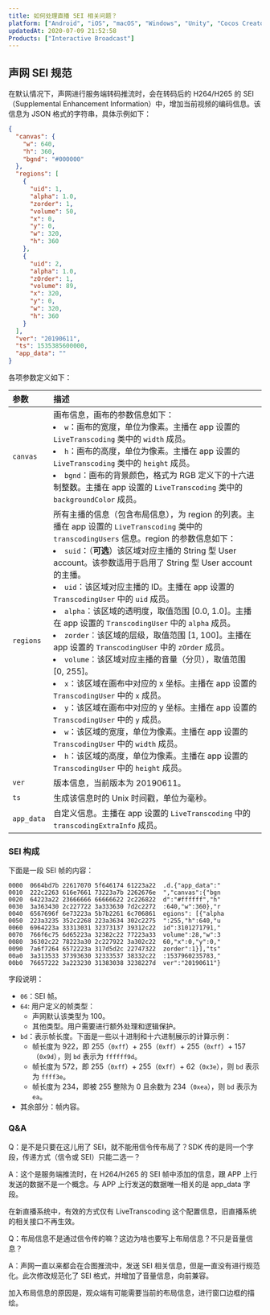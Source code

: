 ```yaml
---
title: 如何处理直播 SEI 相关问题？
platform: ["Android", "iOS", "macOS", "Windows", "Unity", "Cocos Creator", "Electron", "React Native", "Flutter"]
updatedAt: 2020-07-09 21:52:58
Products: ["Interactive Broadcast"]
---
```


## 声网 SEI 规范

在默认情况下，声网进行服务端转码推流时，会在转码后的 H264/H265 的 SEI（Supplemental Enhancement Information）中，增加当前视频的编码信息。该信息为 JSON 格式的字符串，具体示例如下：

```json
{
  "canvas": {
    "w": 640,
    "h": 360,
    "bgnd": "#000000"
  },
  "regions": [
    {
      "uid": 1,
      "alpha": 1.0,
      "zorder": 1,
      "volume": 50,
      "x": 0,
      "y": 0,
      "w": 320,
      "h": 360
    },
    {
      "uid": 2,
      "alpha": 1.0,
      "zOrder": 1,
      "volume": 89,
      "x": 320,
      "y": 0,
      "w": 320,
      "h": 360
    }
  ],
  "ver": "20190611",
  "ts": 1535385600000,
  "app_data": ""
}
```

各项参数定义如下：

| 参数       | 描述                                                                                                                                                                                                                                                                                                                                                                                                                                                                                                                                                                                                                                                                                                                                                                                                                                                                                                                                                                                                                                                      |
| :--------- | :-------------------------------------------------------------------------------------------------------------------------------------------------------------------------------------------------------------------------------------------------------------------------------------------------------------------------------------------------------------------------------------------------------------------------------------------------------------------------------------------------------------------------------------------------------------------------------------------------------------------------------------------------------------------------------------------------------------------------------------------------------------------------------------------------------------------------------------------------------------------------------------------------------------------------------------------------------------------------------------------------------------------------------------------------------- |
| `canvas`   | 画布信息，画布的参数信息如下：<li>`w`：画布的宽度，单位为像素。主播在 app 设置的 `LiveTranscoding` 类中的 `width` 成员。</li><li>`h`：画布的高度，单位为像素。主播在 app 设置的 `LiveTranscoding` 类中的 `height` 成员。</li><li>`bgnd`：画布的背景颜色，格式为 RGB 定义下的十六进制整数。主播在 app 设置的 `LiveTranscoding` 类中的 `backgroundColor` 成员。</li>                                                                                                                                                                                                                                                                                                                                                                                                                                                                                                                                                                                                                                                                                        |
| `regions`  | 所有主播的信息（包含布局信息），为 region 的列表。主播在 app 设置的 `LiveTranscoding` 类中的 `transcodingUsers` 信息。region 的参数信息如下：<li>`suid`：（**可选**）该区域对应主播的 String 型 User account。该参数适用于启用了 String 型 User account 的主播。</li><li>`uid`：该区域对应主播的 ID。主播在 app 设置的 `TranscodingUser` 中的 `uid` 成员。</li><li>`alpha`：该区域的透明度，取值范围 [0.0, 1.0]。主播在 app 设置的 `TranscodingUser` 中的 `alpha` 成员。</li><li>`zorder`：该区域的层级，取值范围 [1, 100]。主播在 app 设置的 `TranscodingUser` 中的 `zOrder` 成员。</li><li>`volume`：该区域对应主播的音量（分贝），取值范围 [0, 255]。</li><li> `x`：该区域在画布中对应的 x 坐标。主播在 app 设置的 `TranscodingUser` 中的 `x` 成员。</li><li>`y`：该区域在画布中对应的 y 坐标。主播在 app 设置的 `TranscodingUser` 中的 `y` 成员。</li><li>`w`：该区域的宽度，单位为像素。主播在 app 设置的 `TranscodingUser` 中的 `width` 成员。</li><li>`h`：该区域的高度，单位为像素。主播在 app 设置的 `TranscodingUser` 中的 `height` 成员。</li> |
| `ver`      | 版本信息，当前版本为 20190611。                                                                                                                                                                                                                                                                                                                                                                                                                                                                                                                                                                                                                                                                                                                                                                                                                                                                                                                                                                                                                           |
| `ts`       | 生成该信息时的 Unix 时间戳，单位为毫秒。                                                                                                                                                                                                                                                                                                                                                                                                                                                                                                                                                                                                                                                                                                                                                                                                                                                                                                                                                                                                                  |
| `app_data` | 自定义信息。主播在 app 设置的 `LiveTranscoding` 中的 `transcodingExtraInfo` 成员。                                                                                                                                                                                                                                                                                                                                                                                                                                                                                                                                                                                                                                                                                                                                                                                                                                                                                                                                                                        |

### SEI 构成

下面是一段 SEI 帧的内容：

```
0000  0664bd7b 22617070 5f646174 61223a22  .d.{"app_data":"
0010  222c2263 616e7661 73223a7b 2262676e  ","canvas":{"bgn
0020  64223a22 23666666 66666622 2c226822  d":"#ffffff","h"
0030  3a363430 2c227722 3a333630 7d2c2272  :640,"w":360},"r
0040  6567696f 6e73223a 5b7b2261 6c706861  egions": [{"alpha
0050  223a3235 352c2268 223a3634 302c2275  ":255,"h":640,"u
0060  6964223a 33313031 32373137 39312c22  id":3101271791,"
0070  766f6c75 6d65223a 32382c22 77223a33  volume":28,"w":3
0080  36302c22 78223a30 2c227922 3a302c22  60,"x":0,"y":0,"
0090  7a6f7264 6572223a 317d5d2c 22747322  zorder":1}],"ts"
00a0  3a313533 37393630 32333537 38332c22  :1537960235783,"
00b0  76657222 3a223230 31383038 3238227d  ver":"20190611"}
```

字段说明：

- `06`：SEI 帧。
- `64`: 用户定义的帧类型：
  - 声网默认该类型为 100。
  - 其他类型。用户需要进行额外处理和逻辑保护。
- `bd`：表示帧长度。下面是一些以十进制和十六进制展示的计算示例：
  - 帧长度为 922，即 255（`0xff`）+ 255（`0xff`）+ 255（`0xff`）+ 157（`0x9d`），则 `bd` 表示为 `ffffff9d`。
  - 帧长度为 572，即 255（`0xff`）+ 255（`0xff`）+ 62（`0x3e`），则 `bd` 表示为 `ffff3e`。
  - 帧长度为 234，即被 255 整除为 0 且余数为 234（`0xea`），则 `bd` 表示为 `ea`。
- 其余部分：帧内容。

### Q&A

Q：是不是只要在这儿用了 SEI，就不能用信令传布局了？SDK 传的是同一个字段，传递方式（信令或 SEI）只能二选一？

A：这个是服务端推流时，在 H264/H265 的 SEI 帧中添加的信息，跟 APP 上行发送的数据不是一个概念。与 APP 上行发送的数据唯一相关的是 app_data 字段。

在新直播系统中，有效的方式仅有 LiveTranscoding 这个配置信息，旧直播系统的相关接口不再生效。

Q：布局信息不是通过信令传的嘛？这边为啥也要写上布局信息？不只是音量信息？

A：声网一直以来都会在合图推流中，发送 SEI 相关信息，但是一直没有进行规范化。此次修改规范化了 SEI 格式，并增加了音量信息，向前兼容。

加入布局信息的原因是，观众端有可能需要当前的布局信息，进行窗口边框的描绘。
